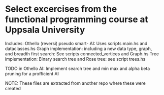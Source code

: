 # Select excercises from the functional programming course at Uppsala University

Includes:
Othello (reversi) pseudo smart- AI: Uses scripts main.hs and dataclasses.hs
Graph implementation: including a new data type, graph, and breadth first search: See scripts connected_vertices and Graph.hs
Tree implementation: Binary search tree and Rose tree: see script trees.hs

TODO in Othello AI:
Implement search tree and min max and alpha beta pruning for a profficient AI

NOTE: 
These files are extracted from another repo where these were created

